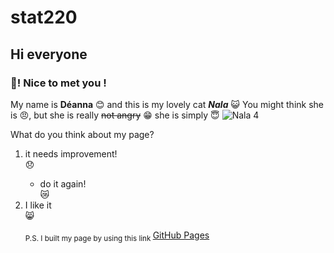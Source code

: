 # stat220
## Hi everyone
### 👋! Nice to met you ! 

My name is **Déanna** 😊 and this is my lovely cat ***Nala*** :smiley_cat: You might think she is 😠, but she is really ~~not angry~~ 😁 she is simply 😇
![Nala 4](https://user-images.githubusercontent.com/126633684/222025927-a74dd452-490b-488d-80cf-02ba7c0ec7d6.jpg)

What do you think about my page?
<ol>
  <li>it needs improvement!</li> 😞

 * do it again!</li>  😿
  <li>I like it</li> 😸
  
  

<sub> P.S. I built my page by using this link </sub> [GitHub Pages](https://github.com)

